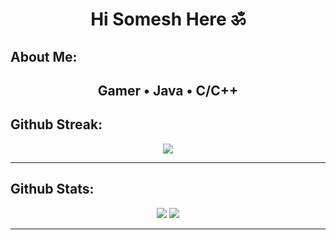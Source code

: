 <h1 align="center"> Hi Somesh Here ॐ</h1>
<!-- <img src="https://emoji.slack-edge.com/T0172CCPGUW/party-blob/d7253707fa13e9ee.gif" width="30"/> 
<p align="center"> 
  Visitors count<br>
  <img src="https://profile-counter.glitch.me/someshcr7/count.svg" />
</p>
-->

## **About Me:**
<h2 align = "center"> Gamer • Java • C/C++ </h2>


## **Github Streak:**
<p align = "center">
  <img src = "https://github-readme-streak-stats.herokuapp.com/?user=someshcr7&line_height=40&theme=default">
</p>

---

## **Github Stats:**

<p align="center">
  
  <img src="https://github-readme-stats.vercel.app/api?username=someshcr7&hide=stars&show_icons=true&line_height=48&theme=default">
  <img src="https://github-readme-stats.vercel.app/api/top-langs/?username=someshcr7&count_private=true&line_height=40&theme=default">

</p>

---
